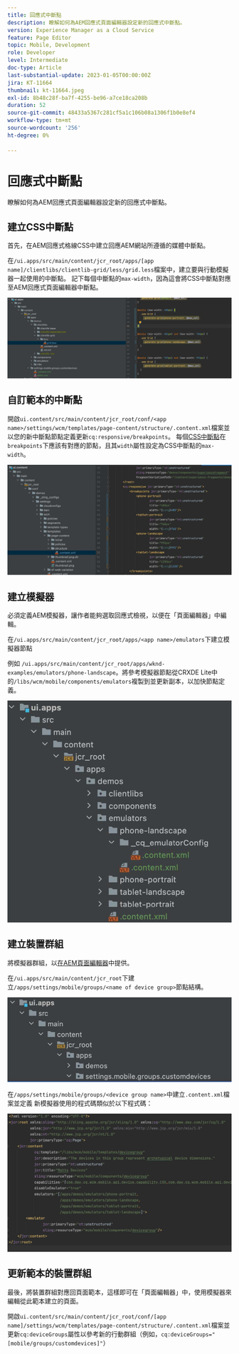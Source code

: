 ```yaml
---
title: 回應式中斷點
description: 瞭解如何為AEM回應式頁面編輯器設定新的回應式中斷點。
version: Experience Manager as a Cloud Service
feature: Page Editor
topic: Mobile, Development
role: Developer
level: Intermediate
doc-type: Article
last-substantial-update: 2023-01-05T00:00:00Z
jira: KT-11664
thumbnail: kt-11664.jpeg
exl-id: 8b48c28f-ba7f-4255-be96-a7ce18ca208b
duration: 52
source-git-commit: 48433a5367c281cf5a1c106b08a1306f1b0e8ef4
workflow-type: tm+mt
source-wordcount: '256'
ht-degree: 0%

---
```


# 回應式中斷點

瞭解如何為AEM回應式頁面編輯器設定新的回應式中斷點。

## 建立CSS中斷點

首先，在AEM回應式格線CSS中建立回應AEM網站所遵循的媒體中斷點。

在`/ui.apps/src/main/content/jcr_root/apps/[app name]/clientlibs/clientlib-grid/less/grid.less`檔案中，建立要與行動模擬器一起使用的中斷點。 記下每個中斷點的`max-width`，因為這會將CSS中斷點對應至AEM回應式頁面編輯器中斷點。

![建立新的回應式中斷點](./assets/responsive-breakpoints/create-new-breakpoints.jpg)

## 自訂範本的中斷點

開啟`ui.content/src/main/content/jcr_root/conf/<app name>/settings/wcm/templates/page-content/structure/.content.xml`檔案並以您的新中斷點節點定義更新`cq:responsive/breakpoints`。 每個[CSS中斷點](#create-new-css-breakpoints)在`breakpoints`下應該有對應的節點，且其`width`屬性設定為CSS中斷點的`max-width`。

![自訂範本的回應式中斷點](./assets/responsive-breakpoints/customize-template-breakpoints.jpg)

## 建立模擬器

必須定義AEM模擬器，讓作者能夠選取回應式檢視，以便在「頁面編輯器」中編輯。

在`/ui.apps/src/main/content/jcr_root/apps/<app name>/emulators`下建立模擬器節點

例如 `/ui.apps/src/main/content/jcr_root/apps/wknd-examples/emulators/phone-landscape`。將參考模擬器節點從CRXDE Lite中的`/libs/wcm/mobile/components/emulators`複製到並更新副本，以加快節點定義。

![建立新模擬器](./assets/responsive-breakpoints/create-new-emulators.jpg)

## 建立裝置群組

將模擬器群組，以[在AEM頁面編輯器](#update-the-templates-device-group)中提供。

在`/ui.apps/src/main/content/jcr_root`下建立`/apps/settings/mobile/groups/<name of device group>`節點結構。

![建立新裝置群組](./assets/responsive-breakpoints/create-new-device-group.jpg)

在`/apps/settings/mobile/groups/<device group name>`中建立`.content.xml`檔案並定義
新模擬器使用的程式碼類似於以下程式碼：

![建立新裝置](./assets/responsive-breakpoints/create-new-device.jpg)

## 更新範本的裝置群組

最後，將裝置群組對應回頁面範本，這樣即可在「頁面編輯器」中，使用模擬器來編輯從此範本建立的頁面。

開啟`ui.content/src/main/content/jcr_root/conf/[app name]/settings/wcm/templates/page-content/structure/.content.xml`檔案並更新`cq:deviceGroups`屬性以參考新的行動群組（例如，`cq:deviceGroups="[mobile/groups/customdevices]"`）
